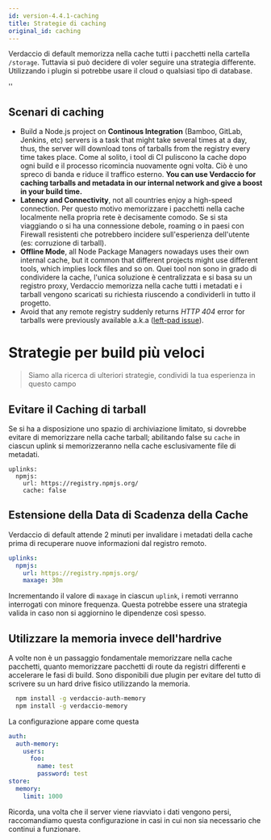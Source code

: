 ```yaml
---
id: version-4.4.1-caching
title: Strategie di caching
original_id: caching
---
```


Verdaccio di default memorizza nella cache tutti i pacchetti nella cartella `/storage`. Tuttavia si può decidere di voler seguire una strategia differente. Utilizzando i plugin si potrebbe usare il cloud o qualsiasi tipo di database.

<div id="codefund">''</div>

## Scenari di caching

* Build a Node.js project on **Continous Integration** (Bamboo, GitLab, Jenkins, etc) servers is a task that might take several times at a day, thus, the server will download tons of tarballs from the registry every time takes place.  Come al solito, i tool di CI puliscono la cache dopo ogni build e il processo ricomincia nuovamente ogni volta. Ciò è uno spreco di banda e riduce il traffico esterno. **You can use Verdaccio for caching tarballs and metadata in our internal network and give a boost in your build time.**
* **Latency and Connectivity**, not all countries enjoy a high-speed connection. Per questo motivo memorizzare i pacchetti nella cache localmente nella propria rete è decisamente comodo. Se si sta viaggiando o si ha una connessione debole, roaming o in paesi con Firewall resistenti che potrebbero incidere sull'esperienza dell'utente (es: corruzione di tarball).
* **Offline Mode**, all Node Package Managers nowadays uses their own internal cache, but it common that different projects might use different tools, which implies lock files and so on. Quei tool non sono in grado di condividere la cache, l'unica soluzione è centralizzata e si basa su un registro proxy, Verdaccio memorizza nella cache tutti i metadati e i tarball vengono scaricati su richiesta riuscendo a condividerli in tutto il progetto.
* Avoid that any remote registry suddenly returns *HTTP 404* error for tarballs were previously available a.k.a ([left-pad issue](https://www.theregister.co.uk/2016/03/23/npm_left_pad_chaos/)).


# Strategie per build più veloci

> Siamo alla ricerca di ulteriori strategie, condividi la tua esperienza in questo campo

## Evitare il Caching di tarball

Se si ha a disposizione uno spazio di archiviazione limitato, si dovrebbe evitare di memorizzare nella cache tarball; abilitando false su `cache` in ciascun uplink si memorizzeranno nella cache esclusivamente file di metadati.

```
uplinks:
  npmjs:
    url: https://registry.npmjs.org/
    cache: false
```

## Estensione della Data di Scadenza della Cache

 Verdaccio di default attende 2 minuti per invalidare i metadati della cache prima di recuperare nuove informazioni dal registro remoto.

```yaml
uplinks:
  npmjs:
    url: https://registry.npmjs.org/
    maxage: 30m
```

Incrementando il valore di `maxage` in ciascun `uplink`, i remoti verranno interrogati con minore frequenza. Questa potrebbe essere una strategia valida in caso non si aggiornino le dipendenze così spesso.


## Utilizzare la memoria invece dell'hardrive

A volte non è un passaggio fondamentale memorizzare nella cache pacchetti, quanto memorizzare pacchetti di route da registri differenti e accelerare le fasi di build. Sono disponibili due plugin per evitare del tutto di scrivere su un hard drive fisico utilizzando la memoria.

```bash
  npm install -g verdaccio-auth-memory
  npm install -g verdaccio-memory
```

La configurazione appare come questa

```yaml
auth:
  auth-memory:
    users:
      foo:
        name: test
        password: test
store:
  memory:
    limit: 1000
```

Ricorda, una volta che il server viene riavviato i dati vengono persi, raccomandiamo questa configurazione in casi in cui non sia necessario che continui a funzionare.
